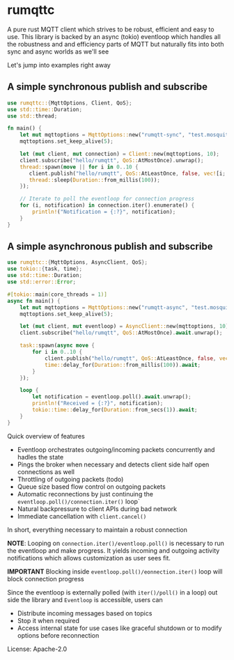 # rumqttc

A pure rust MQTT client which strives to be robust, efficient and easy to use.
This library is backed by an async (tokio) eventloop which handles all the
robustness and and efficiency parts of MQTT but naturally fits into both sync
and async worlds as we'll see

Let's jump into examples right away

A simple synchronous publish and subscribe
----------------------------

```rust
use rumqttc::{MqttOptions, Client, QoS};
use std::time::Duration;
use std::thread;

fn main() {
    let mut mqttoptions = MqttOptions::new("rumqtt-sync", "test.mosquitto.org", 1883);
    mqttoptions.set_keep_alive(5);

    let (mut client, mut connection) = Client::new(mqttoptions, 10);
    client.subscribe("hello/rumqtt", QoS::AtMostOnce).unwrap();
    thread::spawn(move || for i in 0..10 {
       client.publish("hello/rumqtt", QoS::AtLeastOnce, false, vec![i; i as usize]).unwrap();
       thread::sleep(Duration::from_millis(100));
    });

    // Iterate to poll the eventloop for connection progress
    for (i, notification) in connection.iter().enumerate() {
        println!("Notification = {:?}", notification);
    }
}
```
A simple asynchronous publish and subscribe
------------------------------
```rust
use rumqttc::{MqttOptions, AsyncClient, QoS};
use tokio::{task, time};
use std::time::Duration;
use std::error::Error;

#[tokio::main(core_threads = 1)]
async fn main() {
    let mut mqttoptions = MqttOptions::new("rumqtt-async", "test.mosquitto.org", 1883);
    mqttoptions.set_keep_alive(5);

    let (mut client, mut eventloop) = AsyncClient::new(mqttoptions, 10);
    client.subscribe("hello/rumqtt", QoS::AtMostOnce).await.unwrap();

    task::spawn(async move {
        for i in 0..10 {
            client.publish("hello/rumqtt", QoS::AtLeastOnce, false, vec![i; i as usize]).await.unwrap();
            time::delay_for(Duration::from_millis(100)).await;
        }
    });

    loop {
        let notification = eventloop.poll().await.unwrap();
        println!("Received = {:?}", notification);
        tokio::time::delay_for(Duration::from_secs(1)).await;
    }
}
```

Quick overview of features
- Eventloop orchestrates outgoing/incoming packets concurrently and hadles the state
- Pings the broker when necessary and detects client side half open connections as well
- Throttling of outgoing packets (todo)
- Queue size based flow control on outgoing packets
- Automatic reconnections by just continuing the `eventloop.poll()/connection.iter()` loop`
- Natural backpressure to client APIs during bad network
- Immediate cancellation with `client.cancel()`

In short, everything necessary to maintain a robust connection

**NOTE**: Looping on `connection.iter()/eventloop.poll()` is necessary to
run the eventloop and make progress. It yields incoming and outgoing activity
notifications which allows customization as user sees fit.

**IMPORTANT** Blocking inside `eventloop.poll()/eonnection.iter()` loop
will block connection progress

Since the eventloop is externally polled (with `iter()/poll()` in a loop)
out side the library and `Eventloop` is accessible, users can
- Distribute incoming messages based on topics
- Stop it when required
- Access internal state for use cases like graceful shutdown or to modify options before reconnection

License: Apache-2.0
